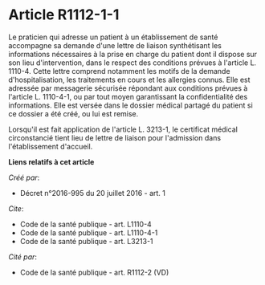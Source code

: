 # Article R1112-1-1

Le praticien qui adresse un patient à un établissement de santé accompagne sa demande d'une lettre de liaison synthétisant
les informations nécessaires à la prise en charge du patient dont il dispose sur son lieu d'intervention, dans le respect des
conditions prévues à l'article L. 1110-4. Cette lettre comprend notamment les motifs de la demande d'hospitalisation, les
traitements en cours et les allergies connus. Elle est adressée par messagerie sécurisée répondant aux conditions prévues à
l'article L. 1110-4-1, ou par tout moyen garantissant la confidentialité des informations. Elle est versée dans le dossier
médical partagé du patient si ce dossier a été créé, ou lui est remise. 

Lorsqu'il est fait application de l'article L. 3213-1, le certificat médical circonstancié tient lieu de lettre de liaison
pour l'admission dans l'établissement d'accueil.

**Liens relatifs à cet article**

_Créé par_:

  - Décret n°2016-995 du 20 juillet 2016 - art. 1

_Cite_:

  - Code de la santé publique - art. L1110-4
  - Code de la santé publique - art. L1110-4-1
  - Code de la santé publique - art. L3213-1

_Cité par_:

  - Code de la santé publique - art. R1112-2 (VD)

